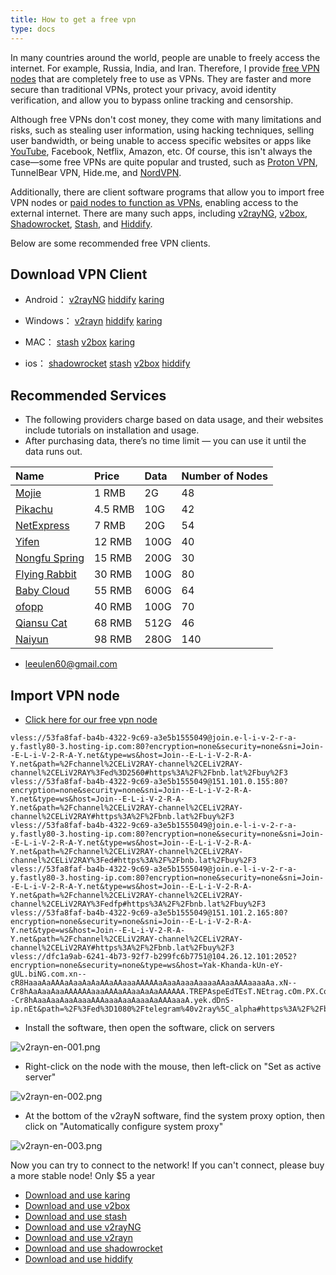 ```yaml
---
title: How to get a free vpn
type: docs
---
```


In many countries around the world, people are unable to freely access the internet. For example, Russia, India, and Iran. Therefore, I provide [free VPN nodes](https://getfreevpn.info/docs/How-to-use/Get-free-VPN-node/) that are completely free to use as VPNs. They are faster and more secure than traditional VPNs, protect your privacy, avoid identity verification, and allow you to bypass online tracking and censorship.

Although free VPNs don't cost money, they come with many limitations and risks, such as stealing user information, using hacking techniques, selling user bandwidth, or being unable to access specific websites or apps like [YouTube](https://www.youtube.com/), Facebook, Netflix, Amazon, etc. Of course, this isn't always the case—some free VPNs are quite popular and trusted, such as [Proton VPN](https://protonvpn.com/), TunnelBear VPN, Hide.me, and [NordVPN](https://nordvpn.com/).

Additionally, there are client software programs that allow you to import free VPN nodes or [paid nodes to function as VPNs](https://bnb.lat/buy/1), enabling access to the external internet. There are many such apps, including [v2rayNG](https://github.com/2dust/v2rayNG), [v2box](https://v2box.pro/), [Shadowrocket](https://apps.apple.com/us/app/shadowrocket/id932747118), [Stash](https://apps.apple.com/us/app/stash-rule-based-proxy/id1596063349), and [Hiddify](https://hiddify.me/).

Below are some recommended free VPN clients.


## Download VPN Client

- Android：   [v2rayNG](https://getfreevpn.info/docs/How-to-use/Download-and-use-v2rayNG/)         [hiddify](https://getfreevpn.info/docs/How-to-use/Download-and-use-hiddify/)    [karing](https://getfreevpn.info/docs/How-to-use/Download-and-use-karing/)

- Windows：  [v2rayn](https://getfreevpn.info/docs/How-to-use/Download-and-use-v2rayn/)        [hiddify](https://getfreevpn.info/docs/How-to-use/Download-and-use-hiddify/)     [karing](https://getfreevpn.info/docs/How-to-use/Download-and-use-karing/)

- MAC：        [stash](https://getfreevpn.info/docs/How-to-use/Download-and-use-stash/)           [v2box](https://getfreevpn.info/docs/How-to-use/Download-and-use-v2box/)        [karing](https://getfreevpn.info/docs/How-to-use/Download-and-use-karing/)

- ios：    [shadowrocket](https://getfreevpn.info/docs/How-to-use/Download-and-use-shadowrocket/)     [stash](https://getfreevpn.info/docs/How-to-use/Download-and-use-stash/)        [v2box](https://getfreevpn.info/docs/How-to-use/Download-and-use-v2box/)   [hiddify](https://getfreevpn.info/docs/How-to-use/Download-and-use-hiddify/)

## Recommended Services

* The following providers charge based on data usage, and their websites include tutorials on installation and usage.
* After purchasing data, there’s no time limit — you can use it until the data runs out.

| Name                                                                          | Price   | Data | Number of Nodes |
| :---------------------------------------------------------------------------- | :------ | :--- | :-------------- |
| [Mojie](https://mojie.kim/register?aff=BpCuERz0)                              | 1 RMB   | 2G   | 48              |
| [Pikachu](https://pkhub.net/#/register?code=A6O9EIj0)                         | 4.5 RMB | 10G  | 42              |
| [NetExpress](https://wjkc66.vip?c=REZUOC)                                     | 7 RMB   | 20G  | 54              |
| [Yifen](https://xn--4gqx1hgtfdmt.com/#/register?code=Aqr3awfK)                | 12 RMB  | 100G | 40              |
| [Nongfu Spring](https://www.nfsq.us/#/register?code=i1fXTMYk)                 | 15 RMB  | 200G | 30              |
| [Flying Rabbit](https://www.xn--9kq10e0y7h.site/index.html?register=TtwX5VXt) | 30 RMB  | 100G | 80              |
| [Baby Cloud](https://web1.bby011.com/#/register?code=8xTTMr2f)                | 55 RMB  | 600G | 64              |
| [ofopp](https://kk.ofopp.net/#/register?code=A2UmuXR8)                        | 40 RMB  | 100G | 70              |
| [Qiansu Cat](https://tmsreta.top/#/register?code=mmgD0jY7)                    | 68 RMB  | 512G | 46              |
| [Naiyun](https://www.v2ny.me?path=register&code=05XjPGu5)                     | 98 RMB  | 280G | 140             |

* [leeulen60@gmail.com](mailto:leeulen60@gmail.com)

## Import VPN node

- [Click here for our free vpn node](https://getfreevpn.info/docs/How-to-use/Get-free-VPN-node/)

```
vless://53fa8faf-ba4b-4322-9c69-a3e5b1555049@join.e-l-i-v-2-r-a-y.fastly80-3.hosting-ip.com:80?encryption=none&security=none&sni=Join--E-L-i-V-2-R-A-Y.net&type=ws&host=Join--E-L-i-V-2-R-A-Y.net&path=%2Fchannel%2CELiV2RAY-channel%2CELiV2RAY-channel%2CELiV2RAY%3Fed%3D2560#https%3A%2F%2Fbnb.lat%2Fbuy%2F3
vless://53fa8faf-ba4b-4322-9c69-a3e5b1555049@151.101.0.155:80?encryption=none&security=none&sni=Join--E-L-i-V-2-R-A-Y.net&type=ws&host=Join--E-L-i-V-2-R-A-Y.net&path=%2Fchannel%2CELiV2RAY-channel%2CELiV2RAY-channel%2CELiV2RAY#https%3A%2F%2Fbnb.lat%2Fbuy%2F3
vless://53fa8faf-ba4b-4322-9c69-a3e5b1555049@join.e-l-i-v-2-r-a-y.fastly80-3.hosting-ip.com:80?encryption=none&security=none&sni=Join--E-L-i-V-2-R-A-Y.net&type=ws&host=Join--E-L-i-V-2-R-A-Y.net&path=%2Fchannel%2CELiV2RAY-channel%2CELiV2RAY-channel%2CELiV2RAY%3Fed#https%3A%2F%2Fbnb.lat%2Fbuy%2F3
vless://53fa8faf-ba4b-4322-9c69-a3e5b1555049@join.e-l-i-v-2-r-a-y.fastly80-3.hosting-ip.com:80?encryption=none&security=none&sni=Join--E-L-i-V-2-R-A-Y.net&type=ws&host=Join--E-L-i-V-2-R-A-Y.net&path=%2Fchannel%2CELiV2RAY-channel%2CELiV2RAY-channel%2CELiV2RAY%3Fedfp#https%3A%2F%2Fbnb.lat%2Fbuy%2F3
vless://53fa8faf-ba4b-4322-9c69-a3e5b1555049@151.101.2.165:80?encryption=none&security=none&sni=Join--E-L-i-V-2-R-A-Y.net&type=ws&host=Join--E-L-i-V-2-R-A-Y.net&path=%2Fchannel%2CELiV2RAY-channel%2CELiV2RAY-channel%2CELiV2RAY#https%3A%2F%2Fbnb.lat%2Fbuy%2F3
vless://dfc1a9ab-6241-4b73-92f7-b299fc6b7751@104.26.12.101:2052?encryption=none&security=none&type=ws&host=Yak-Khanda-kUn-eY-gUL.biNG.com.xn--cR8HaaaAaAAAaAaaAaAaAAaAAaaaAAAAAaAaaAaaaAaaaaAAaaAAAaaaaAa.xN--Cr8hAaAaaAaaAAAAAAaaaAAAaAAaaAaAaAAAAAA.TREPAspeEdTEsT.NEtrag.cOm.PX.Com.sh017.IR.XN--Cr8hAaaAaaAaaAaaaAAAaaaAaaAaaaAaAAAaaaA.yek.dDnS-ip.nEt&path=%2F%3Fed%3D1080%2Ftelegram%40v2ray%5C_alpha#https%3A%2F%2Fbnb.lat%2Fbuy%2F3
```

- Install the software, then open the software, click on servers

![v2rayn-en-001.png](https://getfreevpn.info/img/v2rayn-en-001.png)

- Right-click on the node with the mouse, then left-click on "Set as active server"

![v2rayn-en-002.png](https://getfreevpn.info/img/v2rayn-en-002.png)

- At the bottom of the v2rayN software, find the system proxy option, then click on "Automatically configure system proxy"

![v2rayn-en-003.png](https://getfreevpn.info/img/v2rayn-en-003.png)

Now you can try to connect to the network! If you can't connect, please buy a more stable node! Only $5 a year





- [Download and use karing](https://getfreevpn.info/docs/How-to-use/Download-and-use-karing/)
- [Download and use v2box](https://getfreevpn.info/docs/How-to-use/Download-and-use-v2box/)
- [Download and use stash](https://getfreevpn.info/docs/How-to-use/Download-and-use-stash/)
- [Download and use v2rayNG](https://getfreevpn.info/docs/How-to-use/Download-and-use-v2rayNG/)
- [Download and use v2rayn](https://getfreevpn.info/docs/How-to-use/Download-and-use-v2rayn/)
- [Download and use shadowrocket](https://getfreevpn.info/docs/How-to-use/Download-and-use-shadowrocket/)
- [Download and use hiddify](https://getfreevpn.info/docs/How-to-use/Download-and-use-hiddify/)



